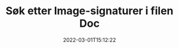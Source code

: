 ---
############################# Static ############################
layout: "auto-gen-signature"
date: 2022-03-01T15:12:22
draft: false
operation: Search
signaturetype: Image
fileformat: Doc
productName: Java
lang: no
productCode: java
otherformats: pdf doc docx docm dot dotm dotx odt ott rtf xls xlsx xlsm xlsb csv ods ots xltx xltm ppt pptx pps ppsx odp otp potx potm pptm ppsm
breadcrumb: Search Image signatures at Doc with Java

############################# Head ############################
head_title: "Søk etter Image-signaturer i filen Doc i Java"
head_description: "Bruk Java for å søke etter Image-signaturer i Doc-filer ved å bruke noen få linjer med kode."

############################# Header ############################
title: "Søk etter Image-signaturer i filen Doc"
description: "Java native API gjør det mulig å søke etter Image-signaturer i allerede signerte Doc-filer. Utfør avansert e-signatursøk i Doc-dokumentene dine ved å bruke noen få linjer med kode."
bg_image: "https://cms.admin.containerize.com/templates/aspose/App_Themes/V3/images/bg/header1.png"
bg_overlay: false
button:
    enable: true

############################# SubMenu ############################
submenu:
    enable: true

    left:
        img_alt: "GroupDocs.Signature for Java"
        image: "https://cms.admin.containerize.com/templates/groupdocs/images/product-logos/90x90-noborder/groupdocsature-java.png"
        product: "GroupDocs.Signature"
        platform: "Java"



############################# About ############################
about:
    enable: true
    title: "Om GroupDocs.Signature for Java API"
    content: |
        [GroupDocs.Signature for Java](https://products.groupdocs.com/signature/java/) gir Java API for behandling av dokumenter ved hjelp av ulike signaturtyper som tekster, bilder, digitale sertifikater, strekkoder, QR-koder, stempler eller metadata. Brukere kan legge til, slette, oppdatere, bekrefte eller søke i elektroniske signaturer i PDF-er, MS Word-dokumenter, MS Excel-arbeidsbøker, MS PowerPoint-presentasjoner, Adobe Photoshop-filer og ulike bildeformater, med ekstra støtte for å tilpasse signaturegenskaper etter behov.
    

############################# Steps ############################
steps:
    enable: true
    title_left: "Slik søker du etter Image-signaturer i Doc"
    content_left: |
        [GroupDocs.Signature for Java](https://products.groupdocs.com/signature/java/) gjør det enklere for Java-utviklere å søke etter Image-signaturer i Doc-filer fra applikasjonene deres ved å implementere noen få enkle trinn.
        
        * Opprett en ny forekomst av Signature-klassen og send kildedokumentbanen som en konstruktørparameter.
        * Instantier SearchOptions-objektet i henhold til dine krav og spesifiser søkealternativer.
        * Ring søkemetoden til Signature-klassenforekomsten og send SearchOptions til den.
        * Behandle søkeresultater i henhold til dine krav.

    title_right: "Systemkrav"
    content_right: |
        GroupDocs.Signature for Java støttes på alle større plattformer og operativsystemer. Før du utfører koden nedenfor, sørg for at du har følgende forutsetninger installert på systemet ditt.

        * Operativsystemer: Microsoft Windows, Linux, MacOS
        * Utviklingsmiljøer: NetBeans, Intellij IDEA, Eclipse, etc.
        * Java runtime: J2SE 6.0 and above
        * Last ned den nyeste versjonen av GroupDocs.Signature for Java fra [Maven](https://repository.groupdocs.com/webapp/#/artifacts/browse/tree/General/repo/com/groupdocs/groupdocs-signature)
         
    code: |
        ```java    
                
        // Set up input Doc file
        String filePath = "input.doc";

        // Instantiate Signature for input file
        Signature signature = new Signature(filePath);

        //Create search options
        ImageSearchOptions options = new ImageSearchOptions();

        // set minimum size if needed 
        options.setMinContentSize(100);
        // set maximum image size if needed
        options.setMaxContentSize(2000);
        // return images for processing
        options.setReturnContent(true);
        // set up type of returned images
        options.setReturnContentType(FileType.PNG);

        // search for Image signatures in Doc document
        List<ImageSignature> signatures = signature.search(ImageSignature.class, options);

        // process signatures which were found 
        signatures.forEach(item -> System.out.println(item.toString()));

        ```

############################# Demos ############################
demos:
    enable: true
    title: "Søk etter Image elektroniske signaturer Live Demo"
    content: |
       Søk i dokumentet etter ulike elektroniske signaturer til Doc-filer akkurat nå ved å gå til nettstedet [GroupDocs.Signature-appen](https://products.groupdocs.app/signature/family).

        
############################# More Formats ############################
more_formats:
    enable: true
    title: "Søk etter andre Image-signaturer med Java"
    content: |
        "Elektroniske signaturer søk i ulike dokumenter. Finn signaturer fra et av de populære filformatene som vist nedenfor."
    format: 
           
       
back_to_top:
    enable: true
---